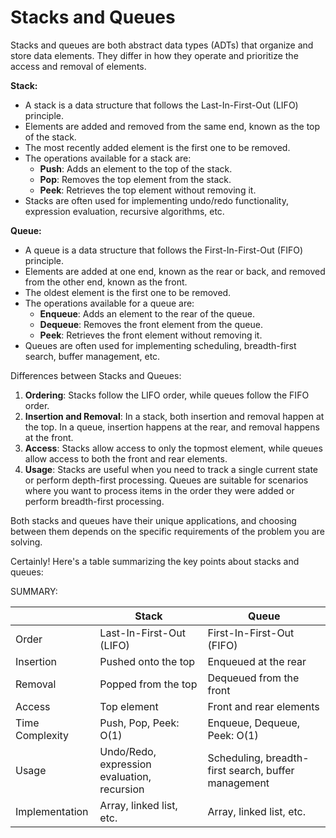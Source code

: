# Stacks and Queues
Stacks and queues are both abstract data types (ADTs) that organize and store data elements. They differ in how they operate and prioritize the access and removal of elements.

**Stack:**
- A stack is a data structure that follows the Last-In-First-Out (LIFO) principle.
- Elements are added and removed from the same end, known as the top of the stack.
- The most recently added element is the first one to be removed.
- The operations available for a stack are:
   - **Push**: Adds an element to the top of the stack.
   - **Pop**: Removes the top element from the stack.
   - **Peek**: Retrieves the top element without removing it.
- Stacks are often used for implementing undo/redo functionality, expression evaluation, recursive algorithms, etc.

**Queue:**
- A queue is a data structure that follows the First-In-First-Out (FIFO) principle.
- Elements are added at one end, known as the rear or back, and removed from the other end, known as the front.
- The oldest element is the first one to be removed.
- The operations available for a queue are:
   - **Enqueue**: Adds an element to the rear of the queue.
   - **Dequeue**: Removes the front element from the queue.
   - **Peek**: Retrieves the front element without removing it.
- Queues are often used for implementing scheduling, breadth-first search, buffer management, etc.

Differences between Stacks and Queues:

1. **Ordering**: Stacks follow the LIFO order, while queues follow the FIFO order.
2. **Insertion and Removal**: In a stack, both insertion and removal happen at the top. In a queue, insertion happens at the rear, and removal happens at the front.
3. **Access**: Stacks allow access to only the topmost element, while queues allow access to both the front and rear elements.
4. **Usage**: Stacks are useful when you need to track a single current state or perform depth-first processing. Queues are suitable for scenarios where you want to process items in the order they were added or perform breadth-first processing.

Both stacks and queues have their unique applications, and choosing between them depends on the specific requirements of the problem you are solving.

Certainly! Here's a table summarizing the key points about stacks and queues:

SUMMARY:

|     | Stack                                   | Queue                                        |
|-----|-----------------------------------------|----------------------------------------------|
| Order | Last-In-First-Out (LIFO)                | First-In-First-Out (FIFO)                     |
| Insertion  | Pushed onto the top                     | Enqueued at the rear                          |
| Removal    | Popped from the top                      | Dequeued from the front                        |
| Access     | Top element                              | Front and rear elements                       |
| Time Complexity | Push, Pop, Peek: O(1)                  | Enqueue, Dequeue, Peek: O(1)                  |
| Usage     | Undo/Redo, expression evaluation, recursion | Scheduling, breadth-first search, buffer management |
| Implementation | Array, linked list, etc.               | Array, linked list, etc.                      |

